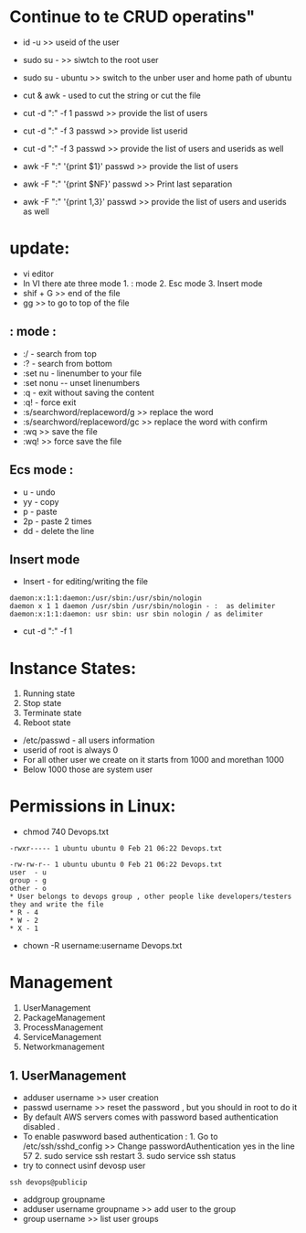 # Continue to te CRUD operatins"
* id -u >> useid of the user 
* sudo su -  >> siwtch to the root user 
* sudo su - ubuntu >> switch to the unber user and home path of ubuntu 

* cut & awk - used to cut the string or cut the file
* cut -d ":" -f 1 passwd  >> provide the list of users 
* cut -d ":" -f 3 passwd  >> provide list  userid 
* cut -d ":" -f 3 passwd  >> provide the list of users and userids as well

* awk -F ":" '{print $1}' passwd  >> provide the list of users
* awk -F ":" '{print $NF}' passwd >> Print last separation
* awk -F ":" '{print $1,$3}' passwd >> provide the list of users and userids as well

# update:
* vi editor 
* In VI there ate three mode
        1. : mode
        2. Esc mode
        3. Insert mode 
* shif + G  >> end of the file 
* gg >> to go to top of the file 

## : mode :
* :/ - search from top 
* :? - search from bottom 
* :set nu - linenumber to your file 
* :set nonu -- unset linenumbers
* :q - exit without saving the content 
* :q! - force exit 
* :s/searchword/replaceword/g >> replace the word 
* :s/searchword/replaceword/gc >> replace the word with confirm
* :wq >> save the file 
* :wq! >> force save the file 


## Ecs mode :
* u - undo 
* yy - copy
* p - paste 
* 2p - paste 2 times 
* dd - delete the line 

## Insert mode 
* Insert - for editing/writing the file 


```
daemon:x:1:1:daemon:/usr/sbin:/usr/sbin/nologin
daemon x 1 1 daemon /usr/sbin /usr/sbin/nologin - :  as delimiter 
daemon:x:1:1:daemon: usr sbin: usr sbin nologin / as delimiter 

```
* cut -d ":" -f 1 

# Instance States:
1. Running state 
2. Stop state 
3. Terminate state 
4. Reboot state 

* /etc/passwd - all users information
* userid of root is always 0 
* For all other user we create on it starts from 1000 and morethan 1000
* Below 1000 those are system user 


# Permissions in Linux:
*  chmod 740 Devops.txt

```
-rwxr----- 1 ubuntu ubuntu 0 Feb 21 06:22 Devops.txt
```
```
-rw-rw-r-- 1 ubuntu ubuntu 0 Feb 21 06:22 Devops.txt
user  - u 
group - g 
other - o 
* User belongs to devops group , other people like developers/testers they and write the file
* R - 4 
* W - 2 
* X - 1

```
* chown -R username:username Devops.txt

# Management
1. UserManagement 
2. PackageManagement
3. ProcessManagement
4. ServiceManagement
5. Networkmanagement

## 1. UserManagement
* adduser username >> user creation
* passwd username >> reset the password , but you should in root to do it 
* By default AWS servers comes with password based authentication disabled .
* To enable paswword based authentication :
        1. Go to /etc/ssh/sshd_config >> Change passwordAuthentication yes in the line 57 
        2. sudo service ssh restart 
        3. sudo service ssh status 
* try to connect usinf devosp user 
```
ssh devops@publicip
```
* addgroup groupname
* adduser username groupname  >> add user to the group
* group username  >> list user groups 